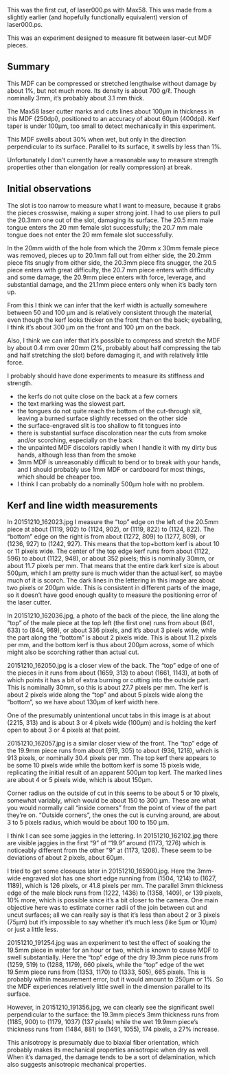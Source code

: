 This was the first cut, of laser000.ps with Max58.  This was made from
a slightly earlier (and hopefully functionally equivalent) version of
laser000.ps.

This was an experiment designed to measure fit between laser-cut MDF
pieces.

Summary
-------

This MDF can be compressed or stretched lengthwise without damage by
about 1%, but not much more.  Its density is about 700 g/ℓ.  Though
nominally 3mm, it’s probably about 3.1 mm thick.

The Max58 laser cutter marks and cuts lines about 100μm in thickness
in this MDF (250dpi), positioned to an accuracy of about 60μm
(400dpi).  Kerf taper is under 100μm, too small to detect mechanically
in this experiment.

This MDF swells about 30% when wet, but only in the direction
perpendicular to its surface.  Parallel to its surface, it swells by
less than 1%.

Unfortunately I don’t currently have a reasonable way to measure
strength properties other than elongation (or really compression) at
break.

Initial observations
------------

The slot is too narrow to measure what I want to measure, because it
grabs the pieces crosswise, making a super strong joint. I had to use
pliers to pull the 20.3mm one out of the slot, damaging its surface.
The 20.5 mm male tongue enters the 20 mm female slot successfully; the
20.7 mm male tongue does not enter the 20 mm female slot successfully.

In the 20mm width of the hole from which the 20mm x 30mm female piece
was removed, pieces up to 20.1mm fall out from either side, the 20.2mm
piece fits snugly from either side, the 20.3mm piece fits snugger, the
20.5 piece enters with great difficulty, the 20.7 mm piece enters with
difficulty and some damage, the 20.9mm piece enters with force,
leverage, and substantial damage, and the 21.1mm piece enters only
when it’s badly torn up.

From this I think we can infer that the kerf width is actually
somewhere between 50 and 100 μm and is relatively consistent through
the material, even though the kerf looks thicker on the front than on
the back; eyeballing, I think it’s about 300 μm on the front and 100
μm on the back.

Also, I think we can infer that it’s possible to compress and stretch
the MDF by about 0.4 mm over 20mm (2%, probably about half compressing
the tab and half stretching the slot) before damaging it, and with
relatively little force.

I probably should have done experiments to measure its stiffness and
strength.

- the kerfs do not quite close on the back at a few corners
- the text marking was the slowest part.
- the tongues do not quite reach the bottom of the cut-through slit,
  leaving a burned surface slightly recessed on the other side
- the surface-engraved slit is too shallow to fit tongues into
- there is substantial surface discoloration near the cuts from
  smoke and/or scorching, especially on the back
- the unpainted MDF discolors rapidly when I handle it with my dirty
  bus hands, although less than from the smoke
- 3mm MDF is unreasonably difficult to bend or to break with your
  hands, and I should probably use 1mm MDF or cardboard for most
  things, which should be cheaper too.
- I think I can probably do a nominally 500μm hole with no
  problem.

Kerf and line width measurements
------

In 20151210_162023.jpg I measure the “top” edge on the left of the
20.5mm piece at about (1119, 902) to (1124, 902), or (1119, 822) to
(1124, 822).  The “bottom” edge on the right is from about (1272, 809)
to (1277, 809), or (1236, 927) to (1242, 927).  This means that the
top+bottom kerf is about 10 or 11 pixels wide.  The center of the top
edge kerf runs from about (1122, 596) to about (1122, 948), or about
352 pixels; this is nominally 30mm, or about 11.7 pixels per mm.  That
means that the entire dark kerf size is about 500μm, which I am pretty
sure is much wider than the actual kerf, so maybe much of it is
scorch.  The dark lines in the lettering in this image are about two
pixels or 200μm wide.  This is consistent in different parts of the
image, so it doesn’t have good enough quality to measure the
positioning error of the laser cutter.

In 20151210_162036.jpg, a photo of the back of the piece, the line
along the “top” of the male piece at the top left (the first one) runs
from about (841, 633) to (844, 969), or about 336 pixels, and it’s
about 3 pixels wide, while the part along the “bottom” is about 2
pixels wide.  This is about 11.2 pixels per mm, and the bottom kerf is
thus about 200μm across, some of which might also be scorching rather
than actual cut.

20151210_162050.jpg is a closer view of the back.  The “top” edge of
one of the pieces in it runs from about (1659, 313) to about (1661,
1143), at both of which points it has a bit of extra burning or
cutting into the outside part.  This is nominally 30mm, so this is
about 27.7 pixels per mm.  The kerf is about 2 pixels wide along the
“top” and about 5 pixels wide along the “bottom”, so we have about
130μm of kerf width here.

One of the presumably unintentional uncut tabs in this image is at
about (2215, 313) and is about 3 or 4 pixels wide (100μm) and is
holding the kerf open to about 3 or 4 pixels at that point.

20151210_162057.jpg is a similar closer view of the front.  The “top”
edge of the 19.9mm piece runs from about (919, 305) to about (936,
1218), which is 913 pixels, or nominally 30.4 pixels per mm.  The top
kerf there appears to be some 10 pixels wide while the bottom kerf is
some 15 pixels wide, replicating the initial result of an apparent
500μm top kerf.  The marked lines are about 4 or 5 pixels wide, which
is about 150μm.

Corner radius on the outside of cut in this seems to be about 5 or 10
pixels, somewhat variably, which would be about 150 to 300 μm.  These
are what you would normally call “inside corners” from the point of
view of the part they’re on.  “Outside corners”, the ones the cut is
curving around, are about 3 to 5 pixels radius, which would be about
100 to 150 μm.

I think I can see some jaggies in the lettering.  In
20151210_162102.jpg there are visible jaggies in the first “9” of
“19.9” around (1173, 1276) which is noticeably different from the
other "9" at (1173, 1208).  These seem to be deviations of about 2
pixels, about 60μm.

I tried to get some closeups later in 20151210_165900.jpg.  Here the
3mm-wide engraved slot has one short edge running from (1504, 1214) to
(1627, 1189), which is 126 pixels, or 41.8 pixels per mm.  The
parallel 3mm thickness edge of the male block runs from (1222, 1436)
to (1358, 1409), or 139 pixels, 10% more, which is possible since it’s
a bit closer to the camera.  One main objective here was to estimate
corner radii of the join between cut and uncut surfaces; all we can
really say is that it’s less than about 2 or 3 pixels (75μm) but it’s
impossible to say whether it’s much less (like 5μm or 10μm) or just a
little less.

20151210_191254.jpg was an experiment to test the effect of soaking
the 19.5mm piece in water for an hour or two, which is known to cause
MDF to swell substantially.  Here the “top” edge of the dry 19.3mm
piece runs from (1259, 519) to (1288, 1179), 660 pixels, while the
“top” edge of the wet 19.5mm piece runs from (1353, 1170) to (1333,
505), 665 pixels.  This is probably within measurement error, but it
would amount to 250μm or 1%.  So the MDF experiences relatively little
swell in the dimension parallel to its surface.

However, in 20151210_191356.jpg, we can clearly see the significant
swell perpendicular to the surface: the 19.3mm piece’s 3mm thickness
runs from (1185, 900) to (1179, 1037) (137 pixels) while the wet
19.9mm piece’s thickness runs from (1484, 881) to (1491, 1055), 174
pixels, a 27% increase.

This anisotropy is presumably due to biaxial fiber orientation, which
probably makes its mechanical properties anisotropic when dry as well.
When it’s damaged, the damage tends to be a sort of delamination,
which also suggests anisotropic mechanical properties.